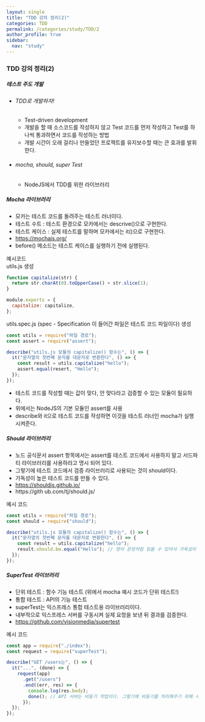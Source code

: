 ```yaml
---
layout: single
title: "TDD 강의 정리(2)"
categories: TDD
permalink: /categories/study/TDD/2
author_profile: true
sidebar:
  nav: "study"
---
```


### TDD 강의 정리(2)

##### 테스트 주도 개발

- ###### TDD로 개발하자!

  - Test-driven development
  - 개발을 할 때 소스코드를 작성하지 않고 Test 코드를 먼저 작성하고 Test를 하나씩 통과하면서 코드를 작성하는 방법
  - 개발 시간이 오래 걸리나 만들었던 프로젝트를 유지보수할 때는 큰 효과를 발휘한다.

- ###### mocha, should, super Test
  - NodeJS에서 TDD를 위한 라이브러리

##### Mocha 라이브러리

- 모카는 테스트 코드를 돌려주는 테스트 러너이다.
- 테스트 수트 : 테스트 환경으로 모카에서는 descrive()으로 구현한다.
- 테스트 케이스 : 실제 테스트를 말하며 모카에서는 it()으로 구현한다.
- https://mochajs.org/
- before() 메소드는 테스트 케이스를 실행하기 전에 실행된다.

예시코드  
utils.js 생성

```javascript
function capitalize(str) {
  return str.charAt(0).toUpperCase() + str.slice(1);
}

module.exports = {
  capitalize: capitalize,
};
```

utils.spec.js (spec - Specification 이 들어간 파일은 테스트 코드 파일이다) 생성

```javascript
const utils = require("파일 경로");
const assert = require("assert");

describe("utils.js 모듈의 capitalize() 함수는", () => {
  it("문자열의 첫번째 문자를 대문자로 변환한다", () => {
    const result = utils.capitalize("hello");
    assert.equal(resert, "Hello");
  });
});
```

- 테스트 코드를 작성할 때는 값이 맞다, 안 맞다라고 검증할 수 있는 모듈이 필요하다.
- 위에서는 NodeJS의 기본 모듈인 assert를 사용
- describe와 it으로 테스트 코드를 작성하면 이것을 테스트 러너인 mocha가 실행시켜준다.

##### Should 라이브러리

- 노드 공식문서 assert 항목에서는 assert를 테스트 코드에서 사용하지 말고 서드파티 라이브러리를 사용하라고 명시 되어 있다.
- 그렇기에 테스트 코드에서 검증 라이브러리로 사용되는 것이 should이다.
- 가독성이 높은 테스트 코드를 만들 수 있다.
- https://shouldjs.github.io/
- https://gith ub.com/tj/should.js/

예시 코드

```javascript
const utils = require("파일 경로");
const should = require("should");

describe("utils.js 모듈의 capitalize() 함수는", () => {
  it("문자열의 첫번째 문자를 대문자로 변환한다", () => {
    const result = utils.capitalize("hello");
    result.should.be.equal("Hello"); // 영어 문장처럼 읽을 수 있어서 가독성이 좋다!
  });
});
```

##### SuperTest 라이브러리

- 단위 테스트 : 함수 기능 테스트 (위에서 mocha 예시 코드가 단위 테스트!)
- 통합 테스트 : API의 기능 테스트
- superTest는 익스프레스 통합 테스트용 라이브러리이다.
- 내부적으로 익스프레스 서버를 구동시켜 실제 요청을 보낸 뒤 결과를 검증한다.
- https://github.com/visionmedia/supertest

예시 코드

```javascript
const app = require("./index");
const request = require("superTest");

describe("GET /users는", () => {
  it("...", (done) => {
    request(app)
      .get("/users")
      .end((err, res) => {
        console.log(res.body);
        done(); // API 서버는 비동기 작업이다. 그렇기에 비동기를 처리해주기 위해 사용!
      });
  });
});
```
